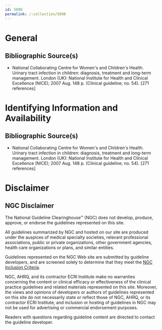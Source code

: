 ```yaml
---
id: 5898
permalink: /:collection/5898
---
```


# General

## Bibliographic Source(s)

- National Collaborating Centre for Women's and Children's Health. Urinary tract infection in children: diagnosis, treatment and long-term management. London (UK): National Institute for Health and Clinical Excellence (NICE); 2007 Aug. 148 p. (Clinical guideline; no. 54). [271 references]

# Identifying Information and Availability

## Bibliographic Source(s)

- National Collaborating Centre for Women's and Children's Health. Urinary tract infection in children: diagnosis, treatment and long-term management. London (UK): National Institute for Health and Clinical Excellence (NICE); 2007 Aug. 148 p. (Clinical guideline; no. 54). [271 references]

# Disclaimer

## NGC Disclaimer

The National Guideline Clearinghouse™ (NGC) does not develop, produce, approve, or endorse the guidelines represented on this site.

All guidelines summarized by NGC and hosted on our site are produced under the auspices of medical specialty societies, relevant professional associations, public or private organizations, other government agencies, health care organizations or plans, and similar entities.

Guidelines represented on the NGC Web site are submitted by guideline developers, and are screened solely to determine that they meet the [NGC Inclusion Criteria](/help-and-about/summaries/inclusion-criteria).

NGC, AHRQ, and its contractor ECRI Institute make no warranties concerning the content or clinical efficacy or effectiveness of the clinical practice guidelines and related materials represented on this site. Moreover, the views and opinions of developers or authors of guidelines represented on this site do not necessarily state or reflect those of NGC, AHRQ, or its contractor ECRI Institute, and inclusion or hosting of guidelines in NGC may not be used for advertising or commercial endorsement purposes.

Readers with questions regarding guideline content are directed to contact the guideline developer.

